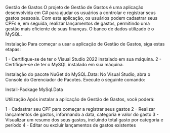 Gestão de Gastos
O projeto de Gestão de Gastos é uma aplicação desenvolvida em C# para ajudar os usuários a controlar e registrar seus gastos pessoais. Com esta aplicação, os usuários podem cadastrar seus CPFs e, em seguida, realizar lançamentos de gastos, permitindo uma gestão mais eficiente de suas finanças. O banco de dados utilizado é o MySQL.

Instalação
Para começar a usar a aplicação de Gestão de Gastos, siga estas etapas:

1 - Certifique-se de ter o Visual Studio 2022 instalado em sua máquina.
2 - Certifique-se de ter o MySQL instalado em sua máquina.

Instalação do pacote NuGet do MySQL.Data:
No Visual Studio, abra o Console do Gerenciador de Pacotes.
Execute o seguinte comando:

Install-Package MySql.Data

Utilização
Após instalar a aplicação de Gestão de Gastos, você poderá:

1 - Cadastrar seu CPF para começar a registrar seus gastos
2 - Realizar lançamentos de gastos, informando a data, categoria e valor do gasto
3 - Visualizar um resumo dos seus gastos, incluindo total gasto por categoria e período
4 - Editar ou excluir lançamentos de gastos existentes
